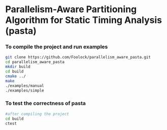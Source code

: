 # Parallelism-Aware Partitioning Algorithm for Static Timing Analysis (pasta)

### To compile the project and run examples
```bash
git clone https://github.com/Foolock/parallelism_aware_pasta.git
cd parallelism_aware_pasta
mkdir build
cd build
cmake ../
make
./examples/manual
./examples/simple
```

### To test the correctness of pasta
```bash
#after compiling the project
cd build
ctest
```

